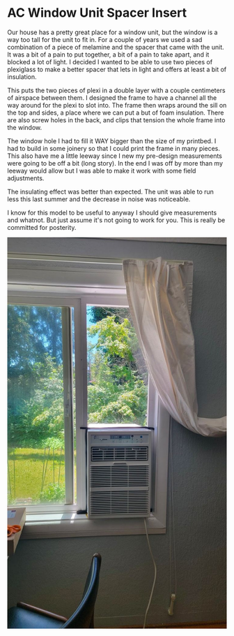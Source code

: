 # AC Window Unit Spacer Insert

Our house has a pretty great place for a window unit, but the window is a way too tall for the unit to fit in. For a couple of years we used a sad combination of a piece of melamine and the spacer that came with the unit. It was a bit of a pain to put together, a bit of a pain to take apart, and it blocked a lot of light. I decided I wanted to be able to use two pieces of plexiglass to make a better spacer that lets in light and offers at least a bit of insulation.

This puts the two pieces of plexi in a double layer with a couple centimeters of airspace between them. I designed the frame to have a channel all the way around for the plexi to slot into. The frame then wraps around the sill on the top and sides, a place where we can put a but of foam insulation. There are also screw holes in the back, and clips that tension the whole frame into the window.

The window hole I had to fill it WAY bigger than the size of my printbed. I had to build in some joinery so that I could print the frame in many pieces. This also have me a little leeway since I new my pre-design measurements were going to be off a bit (long story). In the end I was off by more than my leeway would allow but I was able to make it work with some field adjustments.

The insulating effect was better than expected. The unit was able to run less this last summer and the decrease in noise was noticeable.

I know for this model to be useful to anyway I should give measurements and whatnot. But just assume it's not going to work for you. This is really be committed for posterity.

![The spacer in place](images/photo_2023-03-03_12-37-11.jpg)
